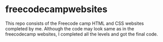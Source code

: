 # freecodecampwebsites
This repo consists of the Freecode camp HTML and CSS websites completed by me.
Although the code may look same as in the freecodecamp websites, I completed all the levels and got the final code.

